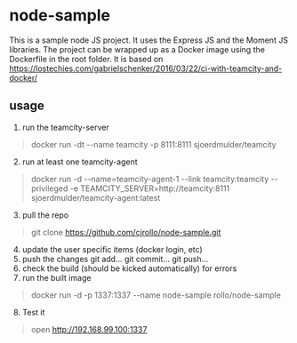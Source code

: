# node-sample
This is a sample node JS project. It uses the Express JS and the Moment JS libraries. The project can be wrapped up as a Docker image using the Dockerfile in the root folder. It is based on https://lostechies.com/gabrielschenker/2016/03/22/ci-with-teamcity-and-docker/

## usage
1. run the teamcity-server
> docker run -dt --name teamcity -p 8111:8111 sjoerdmulder/teamcity

2. run at least one teamcity-agent
> docker run -d --name=teamcity-agent-1 --link teamcity:teamcity --privileged -e TEAMCITY_SERVER=http://teamcity:8111 sjoerdmulder/teamcity-agent:latest

3. pull the repo
> git clone https://github.com/cjrollo/node-sample.git

4. update the user specific items (docker login, etc)
5. push the changes
  git add... git commit... git push...
6. check the build (should be kicked automatically) for errors
7. run the built image
> docker run -d -p 1337:1337 --name node-sample rollo/node-sample

8. Test it
> open http://192.168.99.100:1337
